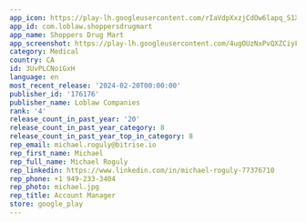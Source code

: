 ```yaml
---
app_icon: https://play-lh.googleusercontent.com/rIaVdpXxzjCdOw6lapq_S1Xk7qminqL7Juus36pFh97UlS8DzFQAXh-Sgt_qukYK2Ck
app_id: com.loblaw.shoppersdrugmart
app_name: Shoppers Drug Mart
app_screenshot: https://play-lh.googleusercontent.com/4ugOUzNxPvQXZCiyF5T6v2RInxAwcG_lKpqw_nSMrAw5BEMuMwCAj6InCImj6P7O7j0y
category: Medical
country: CA
id: 3UvPLCNoiGxH
language: en
most_recent_release: '2024-02-20T00:00:00'
publisher_id: '176176'
publisher_name: Loblaw Companies
rank: '4'
release_count_in_past_year: '20'
release_count_in_past_year_category: 8
release_count_in_past_year_top_in_category: 8
rep_email: michael.roguly@bitrise.io
rep_first_name: Michael
rep_full_name: Michael Roguly
rep_linkedin: https://www.linkedin.com/in/michael-roguly-77376710
rep_phone: +1 949-233-3404
rep_photo: michael.jpg
rep_title: Account Manager
store: google_play
---
```


